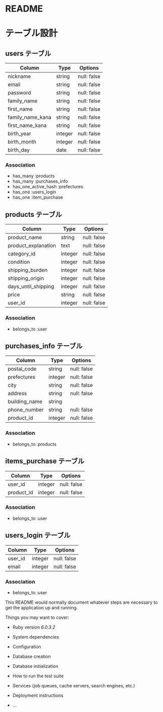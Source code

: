 # README

# テーブル設計

## users テーブル
| Column           | Type   | Options     |
| ---------------- | ------ | ----------- |
| nickname         | string | null: false |
| email            | string | null: false |
| password         | string | null: false |
| family_name      | string | null: false |
| first_name       | string | null: false |
| family_name_kana | string | null: false |
| first_name_kana  | string | null: false |
| birth_year       | integer| null: false |
| birth_month      | integer| null: false |
| birth_day        | date   | null: false |

### Association
- has_many :products
- has_many :purchases_info
- has_one_active_hash :prefectures
- has_one :users_login
- has_one :item_purchase


## products テーブル
| Column               | Type   | Options     |
| ---------------------| ------ | ----------- |
| product_name         | string | null: false |
| product_explanation  | text   | null: false |
| category_id          | integer| null: false |
| condition            | integer| null: false |
| shipping_burden      | integer| null: false |
| shipping_origin      | integer| null: false |
| days_until_shipping  | integer| null: false |
| price                | string | null: false |
| user_id              | integer| null: false |

### Association
- belongs_to :user


## purchases_info テーブル
| Column        | Type       | Options      |
| ------------- | ---------- | -------------|
| postal_code   | string     | null: false  |
| prefectures   | integer    | null: false  |
| city          | string     | null: false  |
| address       | string     | null: false  |
| building_name | string     |              |
| phone_number  | string     | null: false  |
| product_id    | integer    | null: false  |

### Association
- belongs_to :products


## items_purchase テーブル
| Column        | Type    | Options      |
| ------------- | --------| -------------|
| user_id       | integer | null: false  |
| product_id    | integer | null: false  |

### Association
- belongs_to :user


## users_login テーブル
| Column        | Type    | Options      |
| ------------- | --------| -------------|
| user_id       | integer | null: false  |
| email         | integer | null: false  |

### Association
- belongs_to :user



This README would normally document whatever steps are necessary to get the
application up and running.

Things you may want to cover:

* Ruby version
_6.0.3.2_
* System dependencies

* Configuration

* Database creation

* Database initialization

* How to run the test suite

* Services (job queues, cache servers, search engines, etc.)

* Deployment instructions

* ...
